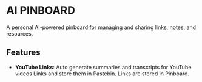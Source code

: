 # AI PINBOARD

A personal AI-powered pinboard for managing and sharing links, notes, and resources.

## Features

- **YouTube Links**: Auto generate summaries and transcripts for YouTube videos Links and store them in Pastebin. Links are stored in Pinboard.